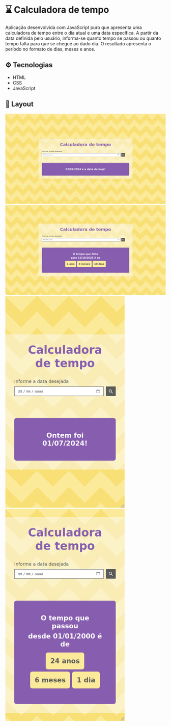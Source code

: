 # :hourglass: Calculadora de tempo

Aplicação desenvolvida com JavaScript puro que apresenta uma calculadora de tempo entre o dia atual e uma data específica. A partir da data definida pelo usuário, informa-se quanto tempo se passou ou quanto tempo falta para que se chegue ao dado dia. O resultado apresenta o período no formato de dias, meses e anos.

## :gear: Tecnologias

- HTML
- CSS
- JavaScript

## :art: Layout

![layout1](images/layout1.png)
![layout2](images/layout2.png)
![layout3](images/layout3.png)
![layout4](images/layout4.png)